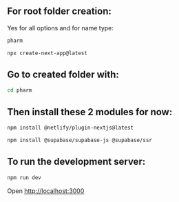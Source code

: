 ## For root folder creation:

Yes for all options and for name type:

```bash
pharm
```

```bash
npx create-next-app@latest
```

## Go to created folder with:

```bash
cd pharm
```

## Then install these 2 modules for now:

```bash
npm install @netlify/plugin-nextjs@latest
```

```bash
npm install @supabase/supabase-js @supabase/ssr
```

## To run the development server:

```bash
npm run dev
```

Open [http://localhost:3000](http://localhost:3000)
